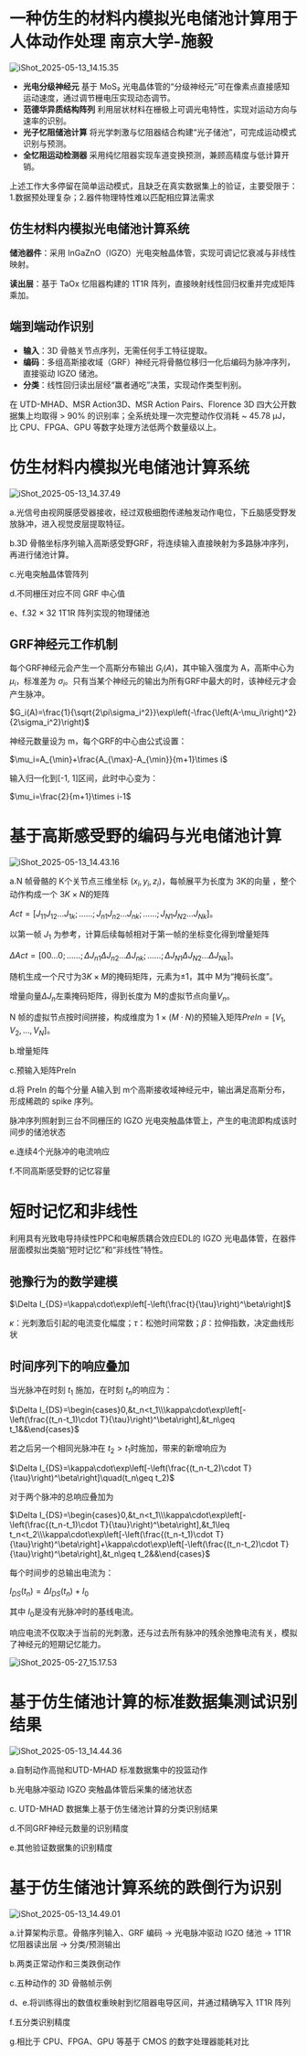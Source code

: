 # 一种仿生的材料内模拟光电储池计算用于人体动作处理 南京大学-施毅

![iShot_2025-05-13_14.15.35](https://raw.githubusercontent.com/1910853272/image/master/img/202505131419773.png)

- **光电分级神经元**
   基于 MoS₂ 光电晶体管的“分级神经元”可在像素点直接感知运动速度，通过调节栅电压实现动态调节。
- **范德华异质结构阵列**
   利用层状材料在栅极上可调光电特性，实现对运动方向与速率的识别。
- **光子忆阻储池计算**
   将光学刺激与忆阻器结合构建“光子储池”，可完成运动模式识别与预测。
- **全忆阻运动检测器**
   采用纯忆阻器实现车道变换预测，兼顾高精度与低计算开销。

上述工作大多停留在简单运动模式，且缺乏在真实数据集上的验证，主要受限于：1.数据预处理复杂；2.器件物理特性难以匹配相应算法需求

## 仿生材料内模拟光电储池计算系统

**储池器件**：采用 InGaZnO（IGZO）光电突触晶体管，实现可调记忆衰减与非线性映射。

**读出层**：基于 TaOx 忆阻器构建的 1T1R 阵列，直接映射线性回归权重并完成矩阵乘加。

## 端到端动作识别

- **输入**：3D 骨骼关节点序列，无需任何手工特征提取。
- **编码**：多组高斯接收域（GRF）神经元将骨骼位移归一化后编码为脉冲序列，直接驱动 IGZO 储池。
- **分类**：线性回归读出层经“赢者通吃”决策，实现动作类型判别。

在 UTD-MHAD、MSR Action3D、MSR Action Pairs、Florence 3D 四大公开数据集上均取得 > 90% 的识别率；全系统处理一次完整动作仅消耗 ~ 45.78 μJ，比 CPU、FPGA、GPU 等数字处理方法低两个数量级以上。

# 仿生材料内模拟光电储池计算系统

![iShot_2025-05-13_14.37.49](https://raw.githubusercontent.com/1910853272/image/master/img/202505131438826.png)

a.光信号由视网膜感受器接收，经过双极细胞传递触发动作电位，下丘脑感受野发放脉冲，进入视觉皮层提取特征。

b.3D 骨骼坐标序列输入高斯感受野GRF，将连续输入直接映射为多路脉冲序列，再进行储池计算。

c.光电突触晶体管阵列

d.不同栅压对应不同 GRF 中心值

e、f.32 × 32 1T1R 阵列实现的物理储池

## GRF神经元工作机制

每个GRF神经元会产生一个高斯分布输出 $G_i(A)$，其中输入强度为 A，高斯中心为 $\mu_i$，标准差为 $\sigma_i$。只有当某个神经元的输出为所有GRF中最大的时，该神经元才会产生脉冲。

$G_i(A)=\frac{1}{\sqrt{2\pi\sigma_i^2}}\exp\left(-\frac{\left(A-\mu_i\right)^2}{2\sigma_i^2}\right)$

神经元数量设为 m，每个GRF的中心由公式设置：

$\mu_i=A_{\min}+\frac{A_{\max}-A_{\min}}{m+1}\times i$

输入归一化到[-1, 1]区间，此时中心变为：

$\mu_i=\frac{2}{m+1}\times i-1$

# 基于高斯感受野的编码与光电储池计算

![iShot_2025-05-13_14.43.16](https://raw.githubusercontent.com/1910853272/image/master/img/202505131443134.png)

a.N 帧骨骼的 K个关节点三维坐标 $(x_i,y_i,z_i)$，每帧展平为长度为 3K的向量 ，整个动作构成一个 $3K\times N$的矩阵

$Act=[J_{11}J_{12}\ldots J_{1k};\ldots\ldots;J_{n1}J_{n2}\ldots J_{nk};\ldots\ldots;J_{N1}J_{N2}\ldots J_{Nk}]$。

以第一帧 $J_1$ 为参考，计算后续每帧相对于第一帧的坐标变化得到增量矩阵

$\Delta Act=[00\ldots0;\ldots\ldots;\Delta J_{n1}\Delta J_{n2}\ldots\Delta J_{nk};\ldots\ldots;\Delta J_{N1}\Delta J_{N2}\ldots\Delta J_{Nk}]$。

随机生成一个尺寸为$3K\times M$的掩码矩阵，元素为$\pm1$，其中 M为“掩码长度”。

增量向量$\Delta J_n$左乘掩码矩阵，得到长度为 M的虚拟节点向量$V_n$。

N 帧的虚拟节点按时间拼接，构成维度为 $1\times(M\cdot N)$的预输入矩阵$PreIn=[V_1,V_2,…,V_N]$。

b.增量矩阵

c.预输入矩阵PreIn

d.将 PreIn 的每个分量 A输入到 m个高斯接收域神经元中，输出满足高斯分布，形成稀疏的 spike 序列。

脉冲序列照射到三台不同栅压的 IGZO 光电突触晶体管上，产生的电流即构成该时间步的储池状态

e.连续4个光脉冲的电流响应

f.不同高斯感受野的记忆容量

# 短时记忆和非线性

利用具有光致电导持续性PPC和电解质耦合效应EDL的 IGZO 光电晶体管，在器件层面模拟出类脑“短时记忆”和“非线性”特性。

## 弛豫行为的数学建模

$\Delta I_{DS}=\kappa\cdot\exp\left[-\left(\frac{t}{\tau}\right)^\beta\right]$

$\kappa$：光刺激后引起的电流变化幅度；$\tau$：松弛时间常数；$\beta$：拉伸指数，决定曲线形状

## 时间序列下的响应叠加

当光脉冲在时刻 $t_1$ 施加，在时刻 $t_n$的响应为：

$\Delta I_{DS}=\begin{cases}0,&t_n<t_1\\\kappa\cdot\exp\left[-\left(\frac{(t_n-t_1)\cdot T}{\tau}\right)^\beta\right],&t_n\geq t_1&&\end{cases}$

若之后另一个相同光脉冲在 $t_2 > t_1$时施加，带来的新增响应为

$\Delta I_{DS}=\kappa\cdot\exp\left[-\left(\frac{(t_n-t_2)\cdot T}{\tau}\right)^\beta\right]\quad(t_n\geq t_2)$

对于两个脉冲的总响应叠加为

$\Delta I_{DS}=\begin{cases}0,&t_n<t_1\\\kappa\cdot\exp\left[-\left(\frac{(t_n-t_1)\cdot T}{\tau}\right)^\beta\right],&t_1\leq t_n<t_2\\\kappa\cdot\exp\left[-\left(\frac{(t_n-t_1)\cdot T}{\tau}\right)^\beta\right]+\kappa\cdot\exp\left[-\left(\frac{(t_n-t_2)\cdot T}{\tau}\right)^\beta\right],&t_n\geq t_2&&\end{cases}$

每个时间步的总输出电流为：

$I_{DS}(t_n) = \Delta I_{DS}(t_n) + I_0$

其中 $I_0$是没有光脉冲时的基线电流。

响应电流不仅取决于当前的光刺激，还与过去所有脉冲的残余弛豫电流有关，模拟了神经元的短期记忆能力。

![iShot_2025-05-27_15.17.53](https://raw.githubusercontent.com/1910853272/image/master/img/202505271549186.png)

# 基于仿生储池计算的标准数据集测试识别结果

![iShot_2025-05-13_14.44.36](https://raw.githubusercontent.com/1910853272/image/master/img/202505131446616.png)

a.自制动作高抛和UTD-MHAD 标准数据集中的投篮动作

b.光电脉冲驱动 IGZO 突触晶体管后采集的储池状态

c. UTD-MHAD 数据集上基于仿生储池计算的分类识别结果

d.不同GRF神经元数量的识别精度

e.其他验证数据集的识别精度

# 基于仿生储池计算系统的跌倒行为识别

![iShot_2025-05-13_14.49.01](https://raw.githubusercontent.com/1910853272/image/master/img/202505131449450.png)

a.计算架构示意。骨骼序列输入、GRF 编码 → 光电脉冲驱动 IGZO 储池 → 1T1R 忆阻器读出层 → 分类/预测输出

b.两类正常动作和三类跌倒动作

c.五种动作的 3D 骨骼帧示例

d、e.将训练得出的数值权重映射到忆阻器电导区间，并通过精确写入 1T1R 阵列

f.五分类识别精度

g.相比于 CPU、FPGA、GPU 等基于 CMOS 的数字处理器能耗对比



